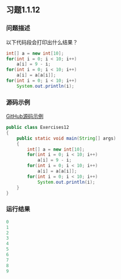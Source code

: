 ## 习题1.1.12

### 问题描述
以下代码段会打印出什么结果？
```java
int[] a = new int[10];
for(int i = 0; i < 10; i++)
    a[i] = 9 - i;
for(int i = 0; i < 10; i++)
    a[i] = a[a[i]];
for(int i = 0; i < 10; i++)
    System.out.println(i);
```

### 源码示例
[GitHub源码示例](https://github.com/MoonsunS/Algorithms/blob/master/src/main/java/com/moonsuns/algorithms/chapter01/section01/Exercises12.java)

```java
public class Exercises12
{
    public static void main(String[] args)
    {
        int[] a = new int[10];
        for(int i = 0; i < 10; i++)
            a[i] = 9 - i;
        for(int i = 0; i < 10; i++)
            a[i] = a[a[i]];
        for(int i = 0; i < 10; i++)
            System.out.println(i);
    }
}
```

### 运行结果

```java
0
1
2
3
4
5
6
7
8
9
```